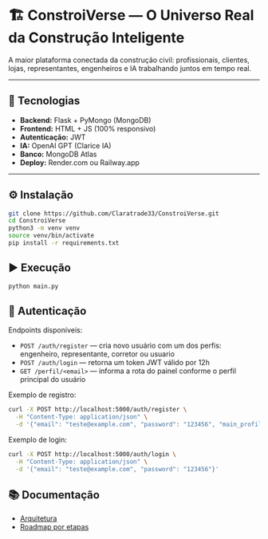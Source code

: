 # 🏗️ ConstroiVerse — O Universo Real da Construção Inteligente

A maior plataforma conectada da construção civil: profissionais, clientes, lojas, representantes, engenheiros e IA trabalhando juntos em tempo real.

---

## 🚀 Tecnologias

- **Backend:** Flask + PyMongo (MongoDB)
- **Frontend:** HTML + JS (100% responsivo)
- **Autenticação:** JWT
- **IA:** OpenAI GPT (Clarice IA)
- **Banco:** MongoDB Atlas
- **Deploy:** Render.com ou Railway.app

---

## ⚙️ Instalação

```bash
git clone https://github.com/Claratrade33/ConstroiVerse.git
cd ConstroiVerse
python3 -m venv venv
source venv/bin/activate
pip install -r requirements.txt
```

## ▶️ Execução

```bash
python main.py
```

## 🔐 Autenticação

Endpoints disponíveis:

- `POST /auth/register` — cria novo usuário com um dos perfis: engenheiro, representante, corretor ou usuario
- `POST /auth/login` — retorna um token JWT válido por 12h
- `GET /perfil/<email>` — informa a rota do painel conforme o perfil principal do usuário

Exemplo de registro:

```bash
curl -X POST http://localhost:5000/auth/register \
  -H "Content-Type: application/json" \
  -d '{"email": "teste@example.com", "password": "123456", "main_profile": "engenheiro"}'
```

Exemplo de login:

```bash
curl -X POST http://localhost:5000/auth/login \
  -H "Content-Type: application/json" \
  -d '{"email": "teste@example.com", "password": "123456"}'
```

## 📚 Documentação

- [Arquitetura](docs/ARCHITECTURE.md)
- [Roadmap por etapas](docs/ROADMAP.md)
